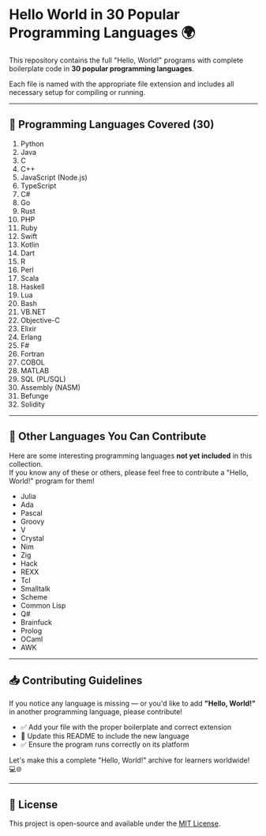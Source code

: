 # Hello World in 30 Popular Programming Languages 🌍

This repository contains the full "Hello, World!" programs with complete boilerplate code in **30 popular programming languages**.

Each file is named with the appropriate file extension and includes all necessary setup for compiling or running.

---

## 📌 Programming Languages Covered (30)

1. Python  
2. Java  
3. C  
4. C++  
5. JavaScript (Node.js)  
6. TypeScript  
7. C#  
8. Go  
9. Rust  
10. PHP  
11. Ruby  
12. Swift  
13. Kotlin  
14. Dart  
15. R  
16. Perl  
17. Scala  
18. Haskell  
19. Lua  
20. Bash  
21. VB.NET  
22. Objective-C  
23. Elixir  
24. Erlang  
25. F#  
26. Fortran  
27. COBOL  
28. MATLAB  
29. SQL (PL/SQL)  
30. Assembly (NASM)
31. Befunge  
32. Solidity 

---

## 🧩 Other Languages You Can Contribute

Here are some interesting programming languages **not yet included** in this collection.  
If you know any of these or others, please feel free to contribute a "Hello, World!" program for them!

- Julia  
- Ada  
- Pascal  
- Groovy  
- V  
- Crystal  
- Nim  
- Zig  
- Hack  
- REXX  
- Tcl  
- Smalltalk  
- Scheme  
- Common Lisp  
- Q#  
- Brainfuck  
- Prolog  
- OCaml  
- AWK  

---

## 📥 Contributing Guidelines

If you notice any language is missing — or you'd like to add **"Hello, World!"** in another programming language, please contribute!

- ✅ Add your file with the proper boilerplate and correct extension  
- 🔄 Update this README to include the new language  
- ✅ Ensure the program runs correctly on its platform  

Let's make this a complete "Hello, World!" archive for learners worldwide! 💻🌐

---

## 📄 License

This project is open-source and available under the [MIT License](LICENSE).
